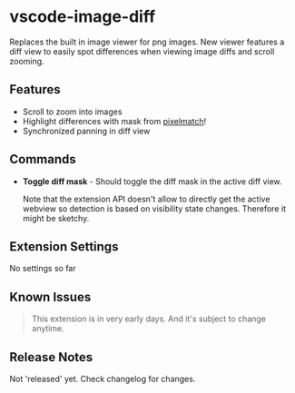 # vscode-image-diff

Replaces the built in image viewer for png images. New viewer features a diff
view to easily spot differences when viewing image diffs and scroll zooming.

## Features

- Scroll to zoom into images
- Highlight differences with mask from [pixelmatch](https://github.com/mapbox/pixelmatch)!
- Synchronized panning in diff view

## Commands

- **Toggle diff mask** - Should toggle the diff mask in the active diff view.

  Note that the extension API doesn't allow to directly get the active webview
  so detection is based on visibility state changes. Therefore it might be
  sketchy.


## Extension Settings

No settings so far

## Known Issues

> This extension is in very early days. And it's subject to change anytime.

## Release Notes

Not 'released' yet. Check changelog for changes.
